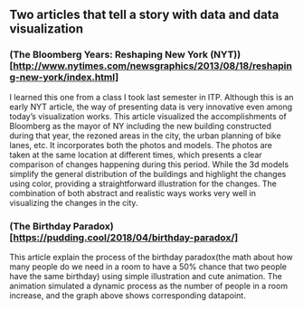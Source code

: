 ## Two articles that tell a story with data and data visualization

### (The Bloomberg Years: Reshaping New York (NYT))[http://www.nytimes.com/newsgraphics/2013/08/18/reshaping-new-york/index.html]

I learned this one from a class I took last semester in ITP. Although this is an early NYT article, the way of presenting data is very innovative even among today’s visualization works. This article visualized the accomplishments of Bloomberg as the mayor of NY including the new building constructed during that year, the rezoned areas in the city, the urban planning of bike lanes, etc. It incorporates both the photos and models. The photos are taken at the same location at different times, which presents a clear comparison of changes happening during this period. While the 3d models simplify the general distribution of the buildings and highlight the changes using color, providing a straightforward illustration for the changes. The combination of both abstract and realistic ways works very well in visualizing the changes in the city.
 
### (The Birthday Paradox)[https://pudding.cool/2018/04/birthday-paradox/]
This article explain the process of the birthday paradox(the math about how many people do we need in a room to have a 50% chance that two people have the same birthday) using simple illustration and cute animation. The animation simulated a dynamic process as the number of people in a room increase, and the graph above shows corresponding datapoint.
